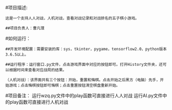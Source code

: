 #项目描述:

    这是一个支持人人对战，人机对战，查看对战记录和对战排名的五子棋小游戏。

    ##项目负责人：曹凡璞

#如何运行：

    ##开发环境配置：需要安装的库：sys，tkinter，pygame，tensorflow2.0，python版本3.6.5以上。

    ##运行程序：运行窗口.py文件，点击游戏界面中对应的按钮即可。打开History文件夹，还可以根据时间来查看对应战局的结果。

    （人机对战）：该界面共有三个按钮：开始，重置和悔棋。点击开始之后黑方（电脑）先手，开始游戏；点击悔棋按钮即可悔棋；点击重置按钮清空棋盘重新开始。

#项目备注：
    运行wzq.py文件中的play函数可直接进行人人对战
    运行AI.py文件中的play函数可直接进行人机对战
